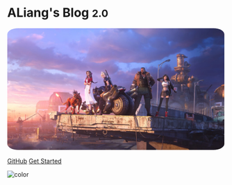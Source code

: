 # ALiang's Blog <small>2.0</small>
<img width="500px" style="border-radius: 5%" bor src="_media/FF7.png">

[GitHub](https://github.com/docsifyjs/docsify/)
[Get Started](?id=首页)



<!-- 背景色 -->

![color](#f0f0ff)